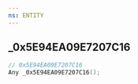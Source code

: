 ```yaml
---
ns: ENTITY
---
```

## _0x5E94EA09E7207C16

```c
// 0x5E94EA09E7207C16
Any _0x5E94EA09E7207C16();
```

